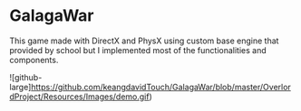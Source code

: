 # GalagaWar
This game made with DirectX and PhysX using custom base engine that provided by school but I implemented most of the functionalities and components.

![github-large]https://github.com/keangdavidTouch/GalagaWar/blob/master/OverlordProject/Resources/Images/demo.gif)
